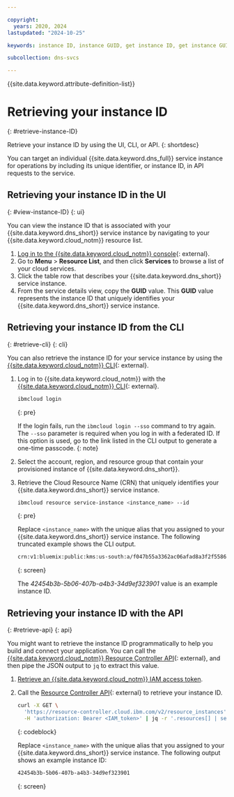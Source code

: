 ```yaml
---

copyright:
  years: 2020, 2024
lastupdated: "2024-10-25"

keywords: instance ID, instance GUID, get instance ID, get instance GUID, instance ID API, instance ID CLI

subcollection: dns-svcs

---
```


{{site.data.keyword.attribute-definition-list}}

# Retrieving your instance ID
{: #retrieve-instance-ID}

Retrieve your instance ID by using the UI, CLI, or API.
{: shortdesc}

You can target an individual {{site.data.keyword.dns_full}} service instance for operations by including its unique identifier, or instance ID, in API requests to the service.

## Retrieving your instance ID in the UI
{: #view-instance-ID}
{: ui}

You can view the instance ID that is associated with your {{site.data.keyword.dns_short}} service instance by navigating to your {{site.data.keyword.cloud_notm}} resource list.

1. [Log in to the {{site.data.keyword.cloud_notm}} console](https://{DomainName}/){: external}.
2. Go to **Menu** &gt; **Resource List**, and then click **Services** to browse a list of your cloud services.
3. Click the table row that describes your {{site.data.keyword.dns_short}} service instance.
4. From the service details view, copy the **GUID** value.
    This **GUID** value represents the instance ID that uniquely identifies your {{site.data.keyword.dns_short}} service instance.

## Retrieving your instance ID from the CLI
{: #retrieve-cli}
{: cli}

You can also retrieve the instance ID for your service instance by using the [{{site.data.keyword.cloud_notm}} CLI](/docs/cli?topic=cli-getting-started){: external}.

1. Log in to {{site.data.keyword.cloud_notm}} with the [{{site.data.keyword.cloud_notm}} CLI](/docs/cli?topic=cli-getting-started){: external}.

    ```sh
    ibmcloud login
    ```
    {: pre}

    If the login fails, run the `ibmcloud login --sso` command to try again. The `--sso` parameter is required when you log in with a federated ID. If this option is used, go to the link listed in the CLI output to generate a one-time passcode.
    {: note}

2. Select the account, region, and resource group that contain your provisioned instance of {{site.data.keyword.dns_short}}.

3. Retrieve the Cloud Resource Name (CRN) that uniquely identifies your {{site.data.keyword.dns_short}} service instance.

    ```sh
    ibmcloud resource service-instance <instance_name> --id
    ```
    {: pre}

    Replace `<instance_name>` with the unique alias that you assigned to your {{site.data.keyword.dns_short}} service instance. The following truncated example shows the CLI output.

    ```sh
    crn:v1:bluemix:public:kms:us-south:a/f047b55a3362ac06afad8a3f2f5586ea:42454b3b-5b06-407b-a4b3-34d9ef323901:: 42454b3b-5b06-407b-a4b3-34d9ef323901
    ```
    {: screen}

    The _42454b3b-5b06-407b-a4b3-34d9ef323901_ value is an example instance ID.

## Retrieving your instance ID with the API
{: #retrieve-api}
{: api}

You might want to retrieve the instance ID programmatically to help you build and connect your application. You can call the [{{site.data.keyword.cloud_notm}} Resource Controller API](/apidocs/resource-controller){: external}, and then pipe the JSON output to `jq` to extract this value.

1. [Retrieve an {{site.data.keyword.cloud_notm}} IAM access token](/docs/account?topic=account-iamapikeysforservices).

2. Call the [Resource Controller API](/apidocs/resource-controller){: external} to retrieve your instance ID.

    ```sh
    curl -X GET \
      'https://resource-controller.cloud.ibm.com/v2/resource_instances' \
      -H 'authorization: Bearer <IAM_token>' | jq -r '.resources[] | select(.name | contains("<instance_name>")) | .guid'
    ```
    {: codeblock}

    Replace `<instance_name>` with the unique alias that you assigned to your {{site.data.keyword.dns_short}} service instance. The following output shows an example instance ID:

    ```sh
    42454b3b-5b06-407b-a4b3-34d9ef323901
    ```
    {: screen}
